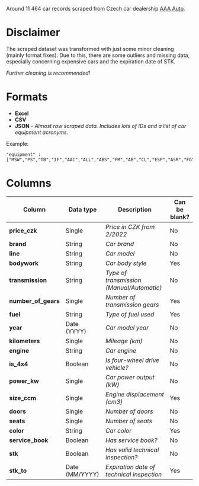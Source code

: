 Around 11 464 car records scraped from Czech car dealership [AAA Auto](https://www.aaaauto.cz).

# Disclaimer

The scraped dataset was transformed with just some minor cleaning (mainly format fixes).
Due to this, there are some outliers and missing data, especially concerning expensive cars and the expiration date of STK. 

*Further cleaning is recommended!*

# Formats
* **Excel**
* **CSV**
* **JSON** - *Almost raw scraped data. Includes lots of IDs and a list of car equipment acronyms.*

Example:
```
"equipment" : ["MSW","PS","TB","IF","AAC","ALL","ABS","PM","AB","CL","ESP","ASR","FG","ST","PW","COMP","XXX"]
```
# Columns

| Column | Data type | Description | Can be blank? |
| ------------- | ------------- |------------- |------------- |
| **price_czk**	| Single | *Price in CZK from 2/2022* | No |
| **brand**	| String | *Car brand* | No |
| **line**	| String | *Car model* | No |
| **bodywork**	| String | *Car body style*	| Yes |
| **transmission**	| String | *Type of transmission (Manual/Automatic)* | No |
| **number_of_gears**	| Single | *Number of transmission gears*	| Yes |
| **fuel**	| String | *Type of fuel used* | Yes |
| **year**	| Date (YYYY) | *Car model year* | No |
| **kilometers**	| Single | *Mileage (km)* | No | No | No |
| **engine**	| String | *Car engine*| No | No |
| **is_4x4**	| Boolean | *Is four-wheel drive vehicle?* | No |
| **power_kw**	| Single | *Car power output (kW)* | No |
| **size_ccm**	| Single | *Engine displacement (cm3)* | Yes |
| **doors**	| Single | *Number of doors* | No |
| **seats**	| Single | *Number of seats* | No |
| **color**	| String | *Car color* | Yes |
| **service_book** | Boolean | *Has service book?* | No |
| **stk**	| Boolean | *Has valid technical inspection?* | No |
| **stk_to**	| Date (MM/YYYY) | *Expiration date of technical inspection* | Yes |
